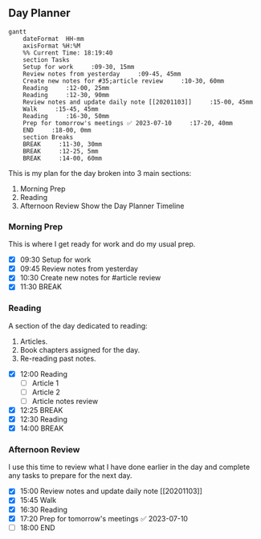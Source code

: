 ## Day Planner
```mermaid
gantt
    dateFormat  HH-mm
    axisFormat %H:%M
    %% Current Time: 18:19:40
    section Tasks
    Setup for work     :09-30, 15mm
    Review notes from yesterday     :09-45, 45mm
    Create new notes for #35;article review     :10-30, 60mm
    Reading     :12-00, 25mm
    Reading     :12-30, 90mm
    Review notes and update daily note [[20201103]]     :15-00, 45mm
    Walk     :15-45, 45mm
    Reading     :16-30, 50mm
    Prep for tomorrow's meetings ✅ 2023-07-10     :17-20, 40mm
    END     :18-00, 0mm
    section Breaks
    BREAK     :11-30, 30mm
    BREAK     :12-25, 5mm
    BREAK     :14-00, 60mm
```

This is my plan for the day broken into 3 main sections:
1. Morning Prep
2. Reading
3. Afternoon Review
Show the Day Planner Timeline
### Morning Prep

This is where I get ready for work and do my usual prep.

- [x] 09:30 Setup for work
- [x] 09:45 Review notes from yesterday
- [x] 10:30 Create new notes for #article review
- [x] 11:30 BREAK

### Reading

A section of the day dedicated to reading:

1. Articles.
2. Book chapters assigned for the day.
3. Re-reading past notes.
   
- [x] 12:00 Reading
  - [ ] Article 1
  - [ ] Article 2
  - [ ] Article notes review
- [x] 12:25 BREAK
- [x] 12:30 Reading
- [x] 14:00 BREAK

### Afternoon Review

I use this time to review what I have done earlier in the day and complete any tasks to prepare for the next day.

- [x] 15:00 Review notes and update daily note [[20201103]]
- [x] 15:45 Walk
- [x] 16:30 Reading
- [x] 17:20 Prep for tomorrow's meetings ✅ 2023-07-10
- [ ] 18:00 END